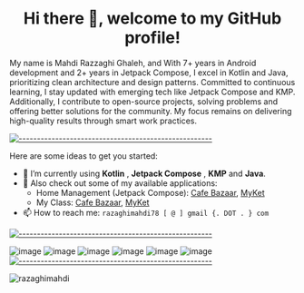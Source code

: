 <h1 align="center">Hi there 👋, welcome to my GitHub profile!</h1>


My name is Mahdi Razzaghi Ghaleh, and With 7+ years in Android development and 2+ years in Jetpack Compose, I excel in Kotlin and Java, prioritizing clean
architecture and design patterns. Committed to continuous learning, I stay updated with emerging tech like Jetpack
Compose and KMP. Additionally, I contribute to open-source projects, solving problems and offering better solutions for
the community. My focus remains on delivering high-quality results through smart work practices.

[![-----------------------------------------------------]( 
https://raw.githubusercontent.com/andreasbm/readme/master/assets/lines/aqua.png)](https://github.com/razaghimahdi?tab=repositories)

Here are some ideas to get you started:

- 🌱 I’m currently using **Kotlin** , **Jetpack Compose** , **KMP** and **Java**.
- 🎁 Also check out some of my available applications: 
    - Home Management (Jetpack Compose): [Cafe Bazaar](https://cafebazaar.ir/app/com.razzaghi.home_management), [MyKet](https://myket.ir/app/com.razzaghi.home_management)
    - My Class: [Cafe Bazaar](https://cafebazaar.ir/app/com.razzaghi.myuninote), [MyKet](https://myket.ir/app/com.razzaghi.myuninote)
- 📫 How to reach me: `razaghimahdi78 [ @ ] gmail {. DOT . } com`

[![-----------------------------------------------------]( 
https://raw.githubusercontent.com/andreasbm/readme/master/assets/lines/aqua.png)](https://github.com/razaghimahdi?tab=repositories)

![image](https://img.shields.io/badge/Android-3DDC84?style=for-the-badge&logo=android&logoColor=white)
![image](https://img.shields.io/badge/Kotlin-0095D5?&style=for-the-badge&logo=kotlin&logoColor=white)
![image](https://img.shields.io/badge/Java-ED8B00?style=for-the-badge&logo=java&logoColor=white)
![image](https://img.shields.io/badge/Python-FFD43B?style=for-the-badge&logo=python&logoColor=darkgreen)
![image](https://img.shields.io/badge/Dart-0175C2?style=for-the-badge&logo=dart&logoColor=white)
![image](https://img.shields.io/badge/Flutter-02569B?style=for-the-badge&logo=flutter&logoColor=white) 
[![-----------------------------------------------------]( 
https://raw.githubusercontent.com/andreasbm/readme/master/assets/lines/aqua.png)](https://github.com/razaghimahdi?tab=repositories)

<img src="https://github-profile-trophy.vercel.app/?username=razaghimahdi&theme=onedark&column=8&margin-w=15&margin-h=15&title=Stars,Followers,Commit,Repositories,Issues,MultiLanguage,PullRequest,Experience" alt="razaghimahdi">

